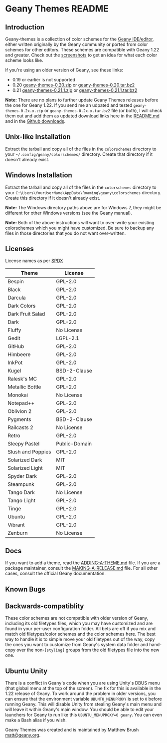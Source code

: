 Geany Themes README
===================

Introduction
------------

Geany-themes is a collection of color schemes for the
[Geany IDE/editor][geany], either written originally by the Geany community
or ported from color schemes for other editors. These schemes are compatible
with Geany 1.22 and greater. Check out the [screenshots][scrn] to get an
idea for what each color scheme looks like.

If you're using an older version of Geany, see these links:

* 0.19 or earlier is not supported
* 0.20 [geany-themes-0.20.zip][020zip] or [geany-themes-0.20.tar.bz2][020tar]
* 0.21 [geany-themes-0.21.1.zip][021zip] or [geany-themes-0.21.1.tar.bz2][021tar]

**Note:** There are no plans to further update Geany Themes releases before
the one for Geany 1.22. If you send me an udpated and tested
`geany-themes-0.2x.x.zip` or `geany-themes-0.2x.x.tar.bz2` file (or both),
I will check them out and add them as updated download links here in the
[README.md][readme] and in the [Github downloads][ghdl].

Unix-like Installation
----------------------

Extract the tarball and copy all of the files in the `colorschemes` directory
to your `~/.config/geany/colorschemes/` directory. Create that directory if it
doesn't already exist.

Windows Installation
--------------------

Extract the tarball and copy all of the files in the `colorschemes` directory
to your `C:\Users\YourUserName\AppData\Roaming\geany\colorschemes` directory.
Create this directory if it doesn't already exist.

**Note:** The Windows directory paths above are for Windows 7, they might be
different for other Windows versions (see the Geany manual).

**Note:** Both of the above instructions will want to over-write your existing
colorschemes which you might have customized. Be sure to backup any files in
those directories that you do not want over-written.

Licenses
--------

License names as per [SPDX](https://spdx.org/licenses/)

| Theme  | License |
| ------------- | ------------- |
| Bespin  | GPL-2.0 |
| Black | GPL-2.0 |
| Darcula | GPL-2.0 |
| Dark Colors | GPL-2.0 |
| Dark Fruit Salad | GPL-2.0 |
| Dark | GPL-2.0 |
| Fluffy | No License |
| Gedit | LGPL-2.1 |
| GitHub | GPL-2.0 |
| Himbeere | GPL-2.0 |
| InkPot | GPL-2.0 |
| Kugel | BSD-2-Clause |
| Ralesk's MC | GPL-2.0 |
| Metallic Bottle | GPL-2.0 |
| Monokai | No License |
| Notepad++ | GPL-2.0 |
| Oblivion 2 | GPL-2.0 |
| Pygments | BSD-2-Clause |
| Railcasts 2 | No License |
| Retro | GPL-2.0 |
| Sleepy Pastel | Public-Domain |
| Slush and Poppies | GPL-2.0 |
| Solarized Dark | MIT |
| Solarized Light | MIT |
| Spyder Dark | GPL-2.0 |
| Steampunk | GPL-2.0 |
| Tango Dark | No License |
| Tango Light | GPL-2.0 |
| Tinge | GPL-2.0 |
| Ubuntu | GPL-2.0 |
| Vibrant | GPL-2.0 |
| Zenburn | No License |

Docs
----

If you want to add a theme, read the [ADDING-A-THEME.md][add-theme] file. If you
are a package maintainer, consult the [MAKING-A-RELEASE.md][make-release] file. For
all other cases, consult the official Geany documentation.

Known Bugs
----------

## Backwards-compatiblity

These color schemes are not compatible with older version of Geany, including
its old filetypes files, which you may have customized and are found in
your per-user configuration folder. All bets are off if you mix and match
old filetypes/color schemes and the color schemes here. The best way to
handle it is to simple move your old filetypes out of the way, copy the ones
you want to customize from Geany's system data folder and hand-copy over the
non-`[styling]` groups from the old filetypes file into the new one.

## Ubuntu Unity

There is a conflict in Geany's code when you are using Unity's DBUS menu (that
global menu at the top of the screen). The fix for this is available in the
1.22 release of Geany. To work around the problem in older versions, you can
ensure that the environment variable `UBUNTU_MENUPROXY` is set to `0` before
running Geany. This will disable Unity from stealing Geany's main menu and
will leave it within Geany's main window. You should be able to edit your
launchers for Geany to run like this `UBUNTU_MENUPROXY=0 geany`. You can even
make a Bash alias if you wish.

Geany Themes was created and is maintained by Matthew Brush <matt@geany.org>.

[geany]: http://www.geany.org
[readme]: https://github.com/codebrainz/geany-themes/blob/master/README.md
[ghdl]: https://github.com/codebrainz/geany-themes/downloads
[scrn]: https://github.com/codebrainz/geany-themes/tree/master/screenshots
[020zip]: https://github.com/downloads/codebrainz/geany-themes/geany-themes-0.20.zip
[020tar]: https://github.com/downloads/codebrainz/geany-themes/geany-themes-0.20.tar.bz2
[021zip]: https://github.com/downloads/codebrainz/geany-themes/geany-themes-0.21.1.zip
[021tar]: https://github.com/downloads/codebrainz/geany-themes/geany-themes-0.21.1.tar.bz2
[add-theme]: https://github.com/geany/geany-themes/blob/master/ADDING-A-THEME.md
[make-release]: https://github.com/geany/geany-themes/blob/master/MAKING-A-RELEASE.md
